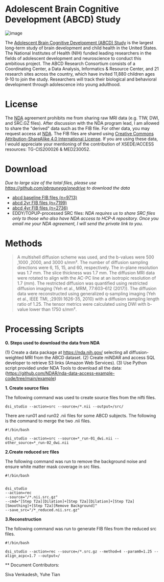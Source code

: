 # Adolescent Brain Cognitive Development (ABCD) Study

![image](https://github.com/frankyeh/Brain-Data/assets/275569/bf9e79a6-8910-4282-8d59-cd2ffe467fc3)

The [Adolescent Brain Cognitive Development (ABCD) Study](https://abcdstudy.org/) is the largest long-term study of brain development and child health in the United States. The National Institutes of Health (NIH) funded leading researchers in the fields of adolescent development and neuroscience to conduct this ambitious project. The ABCD Research Consortium consists of a Coordinating Center, a Data Analysis, Informatics & Resource Center, and 21 research sites across the country, which have invited 11,880 children ages 9-10 to join the study. Researchers will track their biological and behavioral development through adolescence into young adulthood.

# License

The [NDA](https://nda.nih.gov/) agreement prohibits me from sharing raw MRI data (e.g. T1W, DWI, and SRC.GZ files). After discussion with the NDA program lead, I am allowed to share the "derived" data such as the FIB file. For other data, you may request access at [NDA](https://nda.nih.gov/). The FIB files are shared using [Creative Commons Attribution-ShareAlike 4.0 International License](http://creativecommons.org/licenses/by-sa/4.0/). If you are using these data, I would appreciate your mentioning of the contribution of XSEDE/ACCESS resources: TG-CIS200026 & MED230052.


# Download

*Due to large size of the total files, please use https://github.com/abraunegg/onedrive to download the data*

- [abcd baseline FIB files (n=9713)](https://pitt-my.sharepoint.com/:f:/g/personal/siv30_pitt_edu/En-dNTs5qpNOr5F7h3V2BGwBKImCWKs49bg7SpDwQ6Va0w?e=9YOqpD) 
- [abcd 2yr FIB files (n=7199)](https://pitt-my.sharepoint.com/:f:/g/personal/siv30_pitt_edu/Ev1T-nCd3CRFnm4PRk0bIh8BcTG26pg__JMi_kpEjF2I7A?e=VrtQfB) 
- [abcd 4yr FIB files (n=2736)](https://pitt-my.sharepoint.com/:f:/g/personal/siv30_pitt_edu/EoGZEMeKtRhFiplgX6WYg_EBNKcnby0ESGyUuvLT9aBf9A?e=6CaW0l)
- EDDY/TOPUP-processed SRC files: *NDA requires us to share SRC files only to those who also have NDA access to HCP-A repository. Once you email me your NDA agreement, I will send the private link to you.*


# Methods
> A multishell diffusion scheme was used, and the b-values were 500 ,1000 ,2000, and 3000 s/mm². The number of diffusion sampling directions were 6, 15, 15, and 60, respectively. The in-plane resolution was 1.7 mm. The slice thickness was 1.7 mm. The diffusion MRI data were rotated to align with the AC-PC line at an isotropic resolution of 1.7 (mm). The restricted diffusion was quantified using restricted diffusion imaging (Yeh et al., MRM, 77:603–612 (2017)). The diffusion data were reconstructed using generalized q-sampling imaging (Yeh et al., IEEE TMI, ;29(9):1626-35, 2010) with a diffusion sampling length ratio of 1.25. The tensor metrics were calculated using DWI with b-value lower than 1750 s/mm².

# Processing Scripts

**0. Steps used to download the data from NDA**

(1) Create a data package at https://nda.nih.gov/ selecting all diffusion-weighted MRI from the ABCD dataset.
(2) Create miNDAR and access SQL developer to retrieve S3 links (Amazon Web Services).
(3) Use Python script provided under NDA Tools to download all the data: (https://github.com/NDAR/nda-data-access-example-code/tree/main/example)


**1. Create source files**

The following command was used to create source files from the nifti files. 
    
```
dsi_studio --action=src --source=/*.nii --output=/src/

```

There are run01 and run02 .nii files for some ABCD subjects. The following is the command to merge the two .nii files.

```
#!/bin/bash

dsi_studio --action=src --source=*_run-01_dwi.nii --other_source=*_run-02_dwi.nii 

```

**2.Create reduced src files**

The following command was run to remove the background noise and ensure white matter mask coverage in src files.  

```
#!/bin/bash


dsi_studio 
--action=rec 
--source="/*.nii.src.gz" 
--cmd="[Step T2a][Dilation]+[Step T2a][Dilation]+[Step T2a][Smoothing]+[Step T2a][Remove Background]"  
--save_src="/*_reduced.nii.src.gz"

```

**3.Reconstruction**

The following command was run to generate FIB files from the reduced src files. 

```
#!/bin/bash

dsi_studio --action=rec --source=/*.src.gz --method=4 --param0=1.25 --align_acpc=1.7 --output=/

```
** Document Contributors:

Siva Venkadesh, Yuhe Tian

